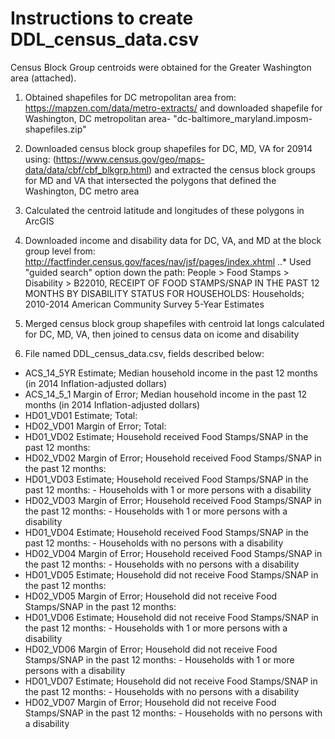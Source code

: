 # Instructions to create DDL_census_data.csv


Census Block Group centroids were obtained for the Greater Washington area (attached). 

1) Obtained shapefiles for DC metropolitan area from:
https://mapzen.com/data/metro-extracts/ and downloaded shapefile for Washington, DC metropolitan area- "dc-baltimore_maryland.imposm-shapefiles.zip"

2) Downloaded census block group shapefiles for DC, MD, VA for 20914 using: (https://www.census.gov/geo/maps-data/data/cbf/cbf_blkgrp.html) and extracted the census block groups for MD and VA that intersected the polygons that defined the Washington, DC metro area 

3) Calculated the centroid latitude and longitudes of these polygons in ArcGIS

4) Downloaded income and disability data for DC, VA, and MD at the block group level from: http://factfinder.census.gov/faces/nav/jsf/pages/index.xhtml
..* Used "guided search" option down the path: People > Food Stamps > Disability > B22010, RECEIPT OF FOOD STAMPS/SNAP IN THE PAST 12 MONTHS BY DISABILITY STATUS FOR HOUSEHOLDS: Households; 2010-2014 American Community Survey 5-Year Estimates

5) Merged census block group shapefiles with centroid lat longs calculated for DC, MD, VA, then joined to census data on icome and disability

6) File named DDL_census_data.csv, fields described below:

* ACS_14_5YR Estimate; Median household income in the past 12 months (in 2014 Inflation-adjusted dollars)
* ACS_14_5_1 Margin of Error; Median household income in the past 12 months (in 2014 Inflation-adjusted dollars)
* HD01_VD01 Estimate; Total:
* HD02_VD01 Margin of Error; Total:
* HD01_VD02 Estimate; Household received Food Stamps/SNAP in the past 12 months:
* HD02_VD02 Margin of Error; Household received Food Stamps/SNAP in the past 12 months:
* HD01_VD03 Estimate; Household received Food Stamps/SNAP in the past 12 months: - Households with 1 or more persons with a disability
* HD02_VD03 Margin of Error; Household received Food Stamps/SNAP in the past 12 months: - Households with 1 or more persons with a disability
* HD01_VD04 Estimate; Household received Food Stamps/SNAP in the past 12 months: - Households with no persons with a disability
* HD02_VD04 Margin of Error; Household received Food Stamps/SNAP in the past 12 months: - Households with no persons with a disability
* HD01_VD05 Estimate; Household did not receive Food Stamps/SNAP in the past 12 months:
* HD02_VD05 Margin of Error; Household did not receive Food Stamps/SNAP in the past 12 months:
* HD01_VD06 Estimate; Household did not receive Food Stamps/SNAP in the past 12 months: - Households with 1 or more persons with a disability
* HD02_VD06 Margin of Error; Household did not receive Food Stamps/SNAP in the past 12 months: - Households with 1 or more persons with a disability
* HD01_VD07 Estimate; Household did not receive Food Stamps/SNAP in the past 12 months: - Households with no persons with a disability
* HD02_VD07 Margin of Error; Household did not receive Food Stamps/SNAP in the past 12 months: - Households with no persons with a disability
